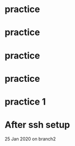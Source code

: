 # practice
# practice
# practice
# practice
# practice 1
# After ssh setup
25 Jan 2020
	 on branch2
